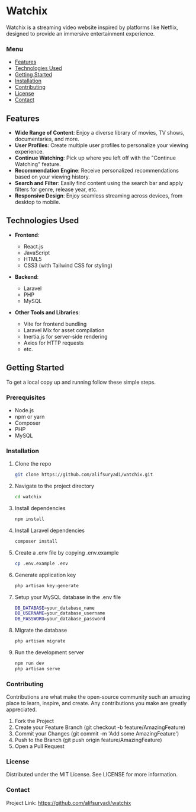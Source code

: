 # Watchix

Watchix is a streaming video website inspired by platforms like Netflix, designed to provide an immersive entertainment experience.

### Menu

-   [Features](##Features)
-   [Technologies Used](##Technologies-Used)
-   [Getting Started](##Getting-Started)
-   [Installation](###Installation)
-   [Contributing](###Contributing)
-   [License](###License)
-   [Contact](###Contact)

## Features

-   **Wide Range of Content**: Enjoy a diverse library of movies, TV shows, documentaries, and more.
-   **User Profiles**: Create multiple user profiles to personalize your viewing experience.
-   **Continue Watching**: Pick up where you left off with the "Continue Watching" feature.
-   **Recommendation Engine**: Receive personalized recommendations based on your viewing history.
-   **Search and Filter**: Easily find content using the search bar and apply filters for genre, release year, etc.
-   **Responsive Design**: Enjoy seamless streaming across devices, from desktop to mobile.

## Technologies Used

-   **Frontend**:

    -   React.js
    -   JavaScript
    -   HTML5
    -   CSS3 (with Tailwind CSS for styling)

-   **Backend**:

    -   Laravel
    -   PHP
    -   MySQL

-   **Other Tools and Libraries**:
    -   Vite for frontend bundling
    -   Laravel Mix for asset compilation
    -   Inertia.js for server-side rendering
    -   Axios for HTTP requests
    -   etc.

## Getting Started

To get a local copy up and running follow these simple steps.

### Prerequisites

-   Node.js
-   npm or yarn
-   Composer
-   PHP
-   MySQL

### Installation

1. Clone the repo
    ```sh
    git clone https://github.com/alifsuryadi/watchix.git
    ```
2. Navigate to the project directory
    ```sh
    cd watchix
    ```
3. Install dependencies
    ```sh
    npm install
    ```
4. Install Laravel dependencies
    ```sh
    composer install
    ```
5. Create a .env file by copying .env.example
    ```sh
    cp .env.example .env
    ```
6. Generate application key
    ```sh
    php artisan key:generate
    ```
7. Setup your MySQL database in the .env file
    ```sh
    DB_DATABASE=your_database_name
    DB_USERNAME=your_database_username
    DB_PASSWORD=your_database_password
    ```
8. Migrate the database
    ```sh
    php artisan migrate
    ```
9. Run the development server
    ```sh
    npm run dev
    php artisan serve
    ```

### Contributing

Contributions are what make the open-source community such an amazing place to learn, inspire, and create. Any contributions you make are greatly appreciated.

1. Fork the Project
2. Create your Feature Branch (git checkout -b feature/AmazingFeature)
3. Commit your Changes (git commit -m 'Add some AmazingFeature')
4. Push to the Branch (git push origin feature/AmazingFeature)
5. Open a Pull Request

### License

Distributed under the MIT License. See LICENSE for more information.

### Contact

Project Link: https://github.com/alifsuryadi/watchix
